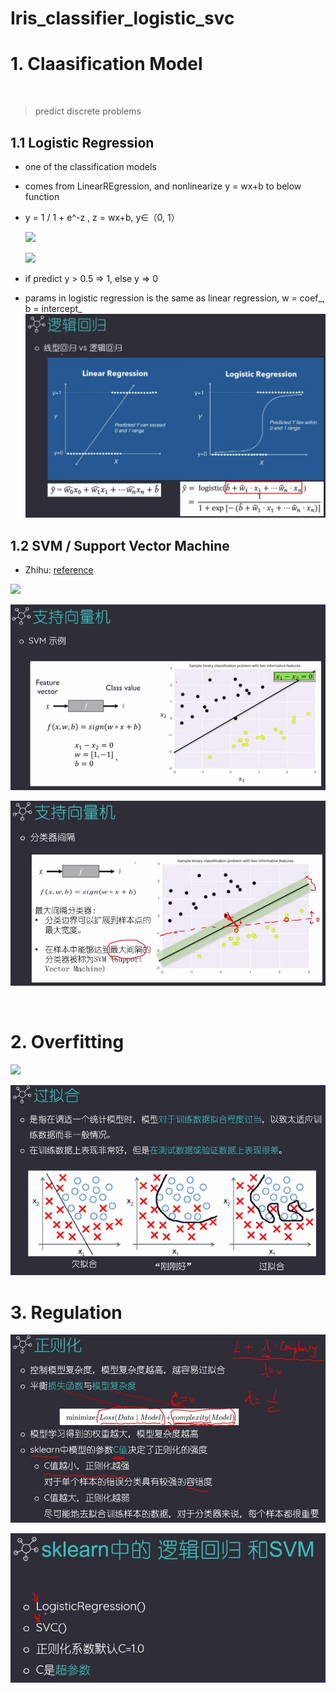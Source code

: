 # Iris_classifier_logistic_svc

# 1. Claasification Model
 
> predict discrete problems

## 1.1 Logistic Regression

* one of the classification models
* comes from LinearREgression, and nonlinearize y = wx+b to below function
* y = 1 / 1 + e^-z , z = wx+b, y∈（0, 1）

    ![](https://www.zhihu.com/equation?tex=Sigmoid%28z%29%3D%5Cfrac%7B1%7D%7B1%2Be%5E%7B-z%7D%7D)
    
    ![](https://pic1.zhimg.com/v2-9bef04e41b7824f6b03e932a72da9e1e_r.jpg)
* if predict y > 0.5 => 1, else y => 0
* params in logistic regression is the same as linear regression, w = coef_, b = intercept_
    
    ![](https://github.com/davidkorea/Iris_classifier_logistic_svc/blob/master/images/logistic.jpg?raw=true)
 
## 1.2 SVM / Support Vector Machine

* Zhihu: [reference](https://www.zhihu.com/question/21094489)

![](https://pic3.zhimg.com/00becdd15361c8e5ceb65da02bcf7fda_r.jpg)

![](https://github.com/davidkorea/Iris_classifier_logistic_svc/blob/master/images/svc.jpg)

![](https://github.com/davidkorea/Iris_classifier_logistic_svc/blob/master/images/svc2.jpg)

 
# 2. Overfitting

![](https://pic3.zhimg.com/80/161572300b52797716017450bcccebb9_hd.jpg)

![](https://github.com/davidkorea/Iris_classifier_logistic_svc/blob/master/images/guonihe.jpg)

# 3. Regulation

![](https://github.com/davidkorea/Iris_classifier_logistic_svc/blob/master/images/zhengze.jpg)

![](https://github.com/davidkorea/Iris_classifier_logistic_svc/blob/master/images/c.jpg)
